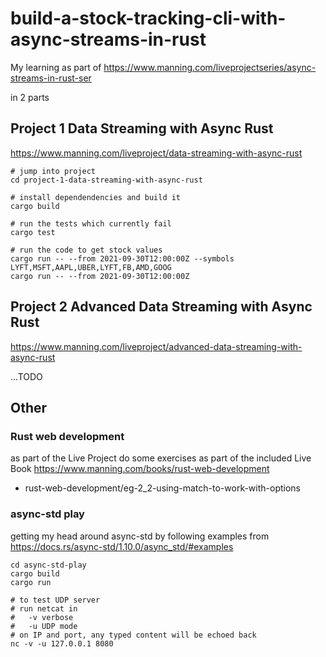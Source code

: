 # build-a-stock-tracking-cli-with-async-streams-in-rust

My learning as part of https://www.manning.com/liveprojectseries/async-streams-in-rust-ser

in 2 parts

## Project 1 Data Streaming with Async Rust

https://www.manning.com/liveproject/data-streaming-with-async-rust

```
# jump into project
cd project-1-data-streaming-with-async-rust

# install dependendencies and build it
cargo build 

# run the tests which currently fail
cargo test

# run the code to get stock values
cargo run -- --from 2021-09-30T12:00:00Z --symbols LYFT,MSFT,AAPL,UBER,LYFT,FB,AMD,GOOG
cargo run -- --from 2021-09-30T12:00:00Z
```

## Project 2 Advanced Data Streaming with Async Rust

https://www.manning.com/liveproject/advanced-data-streaming-with-async-rust

...TODO

## Other

### Rust web development

as part of the Live Project do some exercises as part of the included Live Book
https://www.manning.com/books/rust-web-development

- rust-web-development/eg-2_2-using-match-to-work-with-options

### async-std play

getting my head around async-std by following examples from https://docs.rs/async-std/1.10.0/async_std/#examples

```
cd async-std-play
cargo build
cargo run

# to test UDP server
# run netcat in
#   -v verbose
#   -u UDP mode
# on IP and port, any typed content will be echoed back
nc -v -u 127.0.0.1 8080
```

